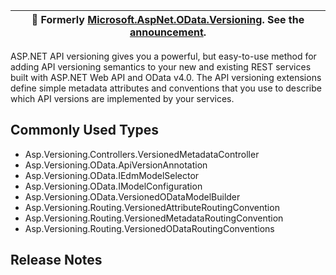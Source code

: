 ﻿| :mega: Formerly [Microsoft.AspNet.OData.Versioning](https://www.nuget.org/packages/Microsoft.AspNet.OData.Versioning/). See the [announcement](https://github.com/dotnet/aspnet-api-versioning/discussions/807). |
|-|

ASP.NET API versioning gives you a powerful, but easy-to-use method for adding API versioning semantics to your new
and existing REST services built with ASP.NET Web API and OData v4.0. The API versioning extensions define simple
metadata attributes and conventions that you use to describe which API versions are implemented by your services.

## Commonly Used Types

- Asp.Versioning.Controllers.VersionedMetadataController
- Asp.Versioning.OData.ApiVersionAnnotation
- Asp.Versioning.OData.IEdmModelSelector
- Asp.Versioning.OData.IModelConfiguration
- Asp.Versioning.OData.VersionedODataModelBuilder
- Asp.Versioning.Routing.VersionedAttributeRoutingConvention
- Asp.Versioning.Routing.VersionedMetadataRoutingConvention
- Asp.Versioning.Routing.VersionedODataRoutingConventions

## Release Notes

